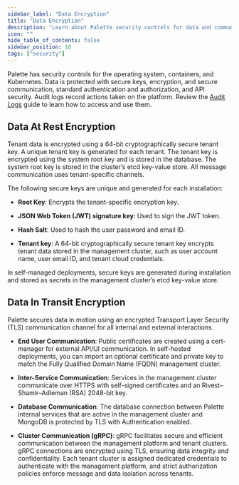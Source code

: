 ```yaml
---
sidebar_label: "Data Encryption"
title: "Data Encryption"
description: "Learn about Palette security controls for data and communications."
icon: ""
hide_table_of_contents: false
sidebar_position: 10
tags: ["security"]
---
```


Palette has security controls for the operating system, containers, and Kubernetes. Data is protected with secure keys,
encryption, and secure communication, standard authentication and authorization, and API security. Audit logs record
actions taken on the platform. Review the [Audit Logs](../../audit-logs/audit-logs.md) guide to learn how to access and
use them.

## Data At Rest Encryption

Tenant data is encrypted using a 64-bit cryptographically secure tenant key. A unique tenant key is generated for each
tenant. The tenant key is encrypted using the system root key and is stored in the database. The system root key is
stored in the cluster’s etcd key-value store. All message communication uses tenant-specific channels.

The following secure keys are unique and generated for each installation:

- **Root Key**: Encrypts the tenant-specific encryption key.

- **JSON Web Token (JWT) signature key**: Used to sign the JWT token.

- **Hash Salt**: Used to hash the user password and email ID.

- **Tenant key**: A 64-bit cryptographically secure tenant key encrypts tenant data stored in the management cluster,
  such as user account name, user email ID, and tenant cloud credentials.

In self-managed deployments, secure keys are generated during installation and stored as secrets in the management
cluster’s etcd key-value store.

## Data In Transit Encryption

Palette secures data in motion using an encrypted Transport Layer Security (TLS) communication channel for all internal
and external interactions.

- **End User Communication**: Public certificates are created using a cert-manager for external API/UI communication. In
  self-hosted deployments, you can import an optional certificate and private key to match the Fully Qualified Domain
  Name (FQDN) management cluster.

- **Inter-Service Communication**: Services in the management cluster communicate over HTTPS with self-signed
  certificates and an Rivest–Shamir–Adleman (RSA) 2048-bit key.

- **Database Communication**: The database connection between Palette internal services that are active in the
  management cluster and MongoDB is protected by TLS with Authentication enabled.

- **Cluster Communication (gRPC)**: gRPC facilitates secure and efficient communication between the management platform and tenant clusters. gRPC connections are encrypted using TLS, ensuring data integrity and confidentiality. Each tenant cluster is assigned dedicated credentials to authenticate with the management platform, and strict authorization policies enforce message and data isolation across tenants.
